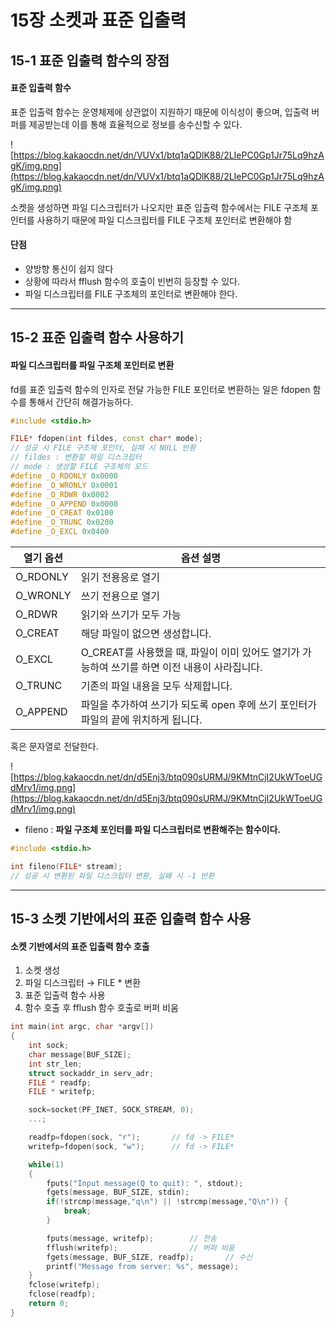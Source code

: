 # 15장 소켓과 표준 입출력

## 15-1 표준 입출력 함수의 장점

#### **표준 입출력 함수**

표준 입출력 함수는 운영체제에 상관없이 지원하기 때문에 이식성이 좋으며, 입출력 버퍼를 제공받는데 이를 통해 효율적으로 정보를 송수신할 수 있다.

![https://blog.kakaocdn.net/dn/VUVx1/btq1aQDlK88/2LIePC0Gp1Jr75Lq9hzAgK/img.png](https://blog.kakaocdn.net/dn/VUVx1/btq1aQDlK88/2LIePC0Gp1Jr75Lq9hzAgK/img.png)

소켓을 생성하면 파일 디스크립터가 나오지만 표준 입출력 함수에서는 FILE 구조체 포인터를 사용하기 때문에 파일 디스크립터를 FILE 구조체 포인터로 변환해야 함

#### 단점

* 양방향 통신이 쉽지 않다
* 상황에 따라서 fflush 함수의 호출이 빈번히 등장할 수 있다.
* 파일 디스크립터를 FILE 구조체의 포인터로 변환해야 한다.

***

## 15-2 표준 입출력 함수 사용하기

#### **파일 디스크립터를 파일 구조체 포인터로 변환**

fd를 표준 입출력 함수의 인자로 전달 가능한 FILE 포인터로 변환하는 일은 fdopen 함수를 통해서 간단히 해결가능하다.

```cpp
#include <stdio.h>

FILE* fdopen(int fildes, const char* mode);
// 성공 시 FILE 구조체 포인터, 실패 시 NULL 반환
// fildes : 변환할 파일 디스크립터
// mode : 생성할 FILE 구조체의 모드
#define _O_RDONLY 0x0000
#define _O_WRONLY 0x0001
#define _O_RDWR 0x0002
#define _O_APPEND 0x0008
#define _O_CREAT 0x0100
#define _O_TRUNC 0x0200
#define _O_EXCL 0x0400
```

| 열기 옵션     | 옵션 설명                                                      |
| --------- | ---------------------------------------------------------- |
| O\_RDONLY | 읽기 전용응로 열기                                                 |
| O\_WRONLY | 쓰기 전용으로 열기                                                 |
| O\_RDWR   | 읽기와 쓰기가 모두 가능                                              |
| O\_CREAT  | 해당 파일이 없으면 생성합니다.                                          |
| O\_EXCL   | O\_CREAT를 사용했을 때, 파일이 이미 있어도 열기가 가능하여 쓰기를 하면 이전 내용이 사라집니다. |
| O\_TRUNC  | 기존의 파일 내용을 모두 삭제합니다.                                       |
| O\_APPEND | 파일을 추가하여 쓰기가 되도록 open 후에 쓰기 포인터가 파일의 끝에 위치하게 됩니다.          |

혹은 문자열로 전달한다.

![https://blog.kakaocdn.net/dn/d5Enj3/btq090sURMJ/9KMtnCjI2UkWToeUGdMrv1/img.png](https://blog.kakaocdn.net/dn/d5Enj3/btq090sURMJ/9KMtnCjI2UkWToeUGdMrv1/img.png)

* fileno : **파일 구조체 포인터를 파일 디스크립터로 변환해주는 함수이다.**

```cpp
#include <stdio.h>

int fileno(FILE* stream);
// 성공 시 변환된 파일 디스크립터 변환, 실패 시 -1 반환
```

***

## 15-3 소켓 기반에서의 표준 입출력 함수 사용

#### **소켓 기반에서의 표준 입출력 함수 호출**

1. 소켓 생성
2. 파일 디스크립터 → FILE \* 변환
3. 표준 입출력 함수 사용
4. 함수 호출 후 fflush 함수 호출로 버퍼 비움

```cpp
int main(int argc, char *argv[])
{
	int sock;
	char message[BUF_SIZE];
	int str_len;
	struct sockaddr_in serv_adr;
	FILE * readfp;
	FILE * writefp;

	sock=socket(PF_INET, SOCK_STREAM, 0);
	...;

	readfp=fdopen(sock, "r");		// fd -> FILE*
	writefp=fdopen(sock, "w");		// fd -> FILE*

	while(1)
	{
		fputs("Input message(Q to quit): ", stdout);
		fgets(message, BUF_SIZE, stdin);
		if(!strcmp(message,"q\n") || !strcmp(message,"Q\n")) {
			break;
		}

		fputs(message, writefp);		// 전송
		fflush(writefp);				// 버퍼 비움
 		fgets(message, BUF_SIZE, readfp);		// 수신
		printf("Message from server: %s", message);
	}
	fclose(writefp);
	fclose(readfp);
	return 0;
}
```

